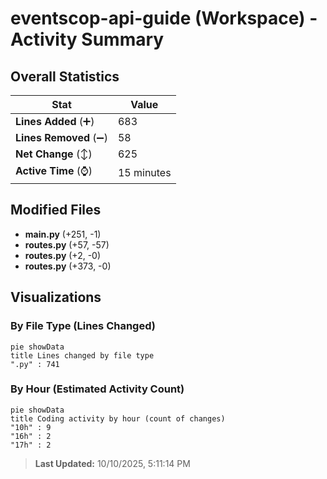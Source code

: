 # eventscop-api-guide (Workspace) - Activity Summary 

## Overall Statistics

| Stat                   | Value                                                             |
| ---------------------- | ----------------------------------------------------------------- |
| **Lines Added** (➕)   | 683                                          |
| **Lines Removed** (➖) | 58                                        |
| **Net Change** (↕)    | 625                |
| **Active Time** (⌚)   | 15 minutes |


## Modified Files
- **main.py** (+251, -1)
- **routes.py** (+57, -57)
- **routes.py** (+2, -0)
- **routes.py** (+373, -0)

## Visualizations

### By File Type (Lines Changed)

```mermaid
pie showData
title Lines changed by file type
".py" : 741
```

### By Hour (Estimated Activity Count)

```mermaid
pie showData
title Coding activity by hour (count of changes)
"10h" : 9
"16h" : 2
"17h" : 2
```


> **Last Updated:** 10/10/2025, 5:11:14 PM